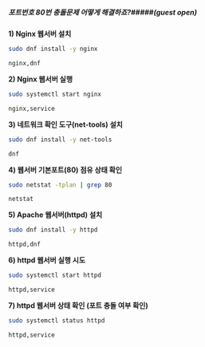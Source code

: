 ##### 포트번호 80번 충돌문제 어떻게 해결하죠?#####(guest open)

**1) Nginx 웹서버 설치**

```bash
sudo dnf install -y nginx
```

```tech
nginx,dnf
```

**2) Nginx 웹서버 실행**

```bash
sudo systemctl start nginx
```

```tech
nginx,service
```

**3) 네트워크 확인 도구(net-tools) 설치**

```bash
sudo dnf install -y net-tools
```

```tech
dnf
```

**4) 웹서버 기본포트(80) 점유 상태 확인**

```bash
sudo netstat -tplan | grep 80
```

```tech
netstat
```

**5) Apache 웹서버(httpd) 설치**

```bash
sudo dnf install -y httpd
```

```tech
httpd,dnf
```

**6) httpd 웹서버 실행 시도**

```bash
sudo systemctl start httpd
```

```tech
httpd,service
```

**7) httpd 웹서버 상태 확인 (포트 충돌 여부 확인)**

```bash
sudo systemctl status httpd
```

```tech
httpd,service
```
